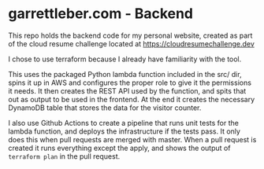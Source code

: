 # garrettleber.com - Backend

This repo holds the backend code for my personal website, created as part of the cloud resume challenge located at <https://cloudresumechallenge.dev>

I chose to use terraform because I already have familiarity with the tool.

This uses the packaged Python lambda function included in the src/ dir, spins it up in AWS and configures the proper role to give it the permissions it needs. It then creates the REST API used by the function, and spits that out as output to be used in the frontend. At the end it creates the necessary DynamoDB table that stores the data for the visitor counter.

I also use Github Actions to create a pipeline that runs unit tests for the lambda function, and deploys the infrastructure if the tests pass. It only does this when pull requests are merged with master. When a pull request is created it runs everything except the apply, and shows the output of `terraform plan` in the pull request.
